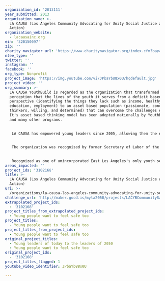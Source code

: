 ```yaml
---
organization_id: '2013111'
year_submitted: 2013
organization_name: >-
  LA CAUSA (Los Angeles Community Advocating for Unity Social Justice and
  Action)
organization_website:
  - lacausainc.org
ein: '320150097'
zip: ''
charity_navigator_url: 'https://www.charitynavigator.org/index.cfm?bay=search.profile&ein=320150097'
ntee_type: ''
twitter: ''
instagram: ''
facebook: ''
org_type: Nonprofit
project_image: 'https://img.youtube.com/vi/JPbaYb88x0U/hqdefault.jpg'
project_video: ''
org_summary: >-
  LA CAUSA YouthBuild is regarded as the organization that transformed the
  perception that the lives of the youth it serves from a deficit based
  perspective (identifying the things they lack such as income, healthy food,
  education, employment) to an asset based population (passionate, conceptual
  thinkers, willing, and determined) that can overcome the challenges of life.
  It's asset based thinking model has been adopted nationally by YouthBuild USA
  and many other programs. 
   
   
   LA CAUSA has empowered young leaders since 2005, allowing them the opportunity to go to post secondary education, start their own non-profits, and become gainfully employed in a variety of jobs whereas, as new students in LA CAUSA they were young adults with no high school diplomas and limited job skills. We have served thousands of youth over a very limited time.
   
   
   The organization was recognized by former Secretary of Labor of the Western United States opening of the United We Serve initiative of volunteerism by President Obama in 2010. LA CAUSA has long focused on empowering our youth to volunteer as an AmeriCorps designated site and countless projects to "green" East LA and build gardens and healthy eating and living opportunities. With that our organization continues to be progressive and promote challenging learning models including a mental toughness curriculum designed to prepare our youth for the world outside of our walls.
   
   
   Recognized as one of unincorporated East Los Angeles's only youth services group. The opportunities and resources in the community are relatively limited while showing significant positive outcomes.
areas_impacted: ''
project_ids: '3102168'
title: >-
  LA CAUSA (Los Angeles Community Advocating for Unity Social Justice and
  Action)
uri: >-
  /organizations/la-causa-los-angeles-community-advocating-for-unity-social-justice-and-action/
challenge_url: 'http://maker.good.is/myla2050/projects/LACYBCommunitySafety.html'
extrapolated_project_ids:
  - '3102168'
project_titles_from_extrapolated_project_ids:
  - Young people want to feel safe too
project_titles:
  - Young people want to feel safe too
project_titles_from_project_ids:
  - Young people want to feel safe too
original_project_titles:
  - Young leaders of today to the leaders of 2050
  - Young people want to feel safe too
original_project_ids:
  - '3102168'
project_titles_flagged: 1
youtube_video_identifier: JPbaYb88x0U

---
```

